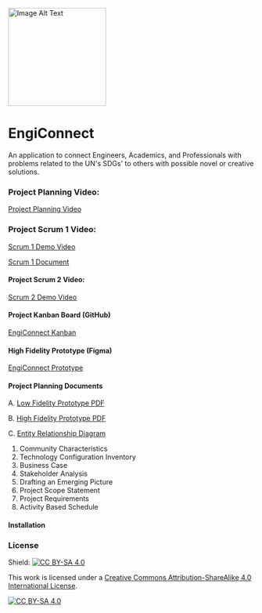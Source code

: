 <p align="left">
  <img src="https://github.com/sharoika/EngiConnect/assets/27317883/87d6fa41-76ec-4ea1-90f4-20258daf6282" width="200" height="200" alt="Image Alt Text">
</p>

# EngiConnect
An application to connect Engineers, Academics, and Professionals with problems related to the UN's SDGs' to others with possible novel or creative solutions.

### Project Planning Video:
[Project Planning Video](https://youtu.be/eihzUJq9vtk)
### Project Scrum 1 Video:
[Scrum 1 Demo Video](https://www.youtube.com/watch?time_continue=1&v=aKptyWq4gYU&embeds_referring_euri=https%3A%2F%2Fdocs.google.com%2F&embeds_referring_origin=https%3A%2F%2Fdocs.google.com&source_ve_path=Mjg2NjY&feature=emb_logo)

[Scrum 1 Document](https://github.com/sharoika/EngiConnect/blob/337dcfb4767d0528bfc717dba6bfc827e26b507a/Scrums/Scrum%201/Project%20Status%20Report.pdf)
#### Project Scrum 2 Video:
[Scrum 2 Demo Video](https://www.youtube.com/watch?v=ogA7YbgL2mQ&ab_channel=MaksimSharoika)
<!---#### Project Final Submission Video: --->

#### Project Kanban Board (GitHub)
[EngiConnect Kanban](https://github.com/users/sharoika/projects/1/views/2)

#### High Fidelity Prototype (Figma)
[EngiConnect Prototype](https://www.figma.com/proto/S18fQAAUFlLbFd9iSoSWCy/EngiConnect?type=design&node-id=6-78&t=3ncTEZephW6UAmal-1&scaling=scale-down&page-id=0%3A1&starting-point-node-id=6%3A120&show-proto-sidebar=1&mode=desig)

#### Project Planning Documents
A. [Low Fidelity Prototype PDF](https://github.com/sharoika/EngiConnect/blob/18ad520ce97a002a7e71b8691a122287fccddc30/Project%20Planning/PDFs/Lo-Fi%20Prototype.pdf)

B. [High Fidelity Prototype PDF](https://github.com/sharoika/EngiConnect/blob/18ad520ce97a002a7e71b8691a122287fccddc30/Project%20Planning/PDFs/Hi-Fi%20Prototype.pdf)

C. [Entity Relationship Diagram](https://github.com/sharoika/EngiConnect/blob/18ad520ce97a002a7e71b8691a122287fccddc30/Project%20Planning/PDFs/MVP%201%20Entity%20Relationship%20Diagram.png)

1. Community Characteristics
2. Technology Configuration Inventory
3. Business Case
4. Stakeholder Analysis
5. Drafting an Emerging Picture
6. Project Scope Statement
7. Project Requirements
8. Activity Based Schedule

#### Installation

### License

Shield: [![CC BY-SA 4.0][cc-by-sa-shield]][cc-by-sa]

This work is licensed under a
[Creative Commons Attribution-ShareAlike 4.0 International License][cc-by-sa].

[![CC BY-SA 4.0][cc-by-sa-image]][cc-by-sa]

[cc-by-sa]: http://creativecommons.org/licenses/by-sa/4.0/
[cc-by-sa-image]: https://licensebuttons.net/l/by-sa/4.0/88x31.png
[cc-by-sa-shield]: https://img.shields.io/badge/License-CC%20BY--SA%204.0-lightgrey.svg

